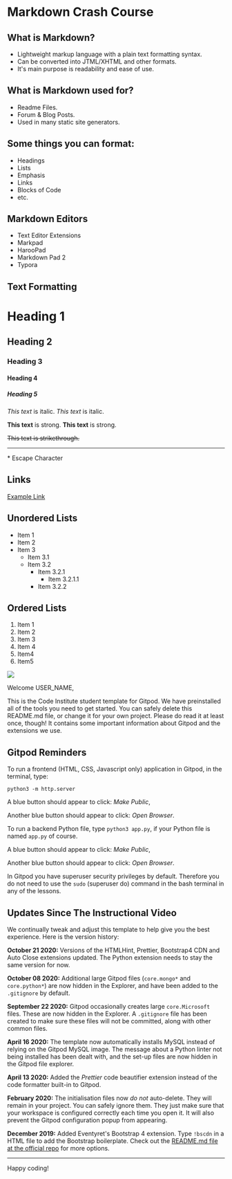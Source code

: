 # Markdown Crash Course

## What is Markdown?
* Lightweight markup language with a plain text formatting syntax.
* Can be converted into JTML/XHTML and other formats.
* It's main purpose is readability and ease of use.

## What is Markdown used for?
* Readme Files.
* Forum & Blog Posts.
* Used in many static site generators.

## Some things you can format:
* Headings
* Lists
* Emphasis
* Links
* Blocks of Code
* etc.

## Markdown Editors
* Text Editor Extensions
* Markpad
* HarooPad
* Markdown Pad 2
* Typora

## Text Formatting
<!-- Headings-->
# Heading 1
## Heading 2
### Heading 3
#### Heading 4
##### Heading 5

<!-- Italics -->
*This text* is italic.
_This text_ is italic.

<!-- Stong -->
**This text** is strong.
__This text__ is strong.

<!-- Strikethrough -->
~~This text is strikethrough.~~

<!-- Horizontal Rule -->
---

<!-- Escape Character-->

\* Escape Character

## Links

[Example Link](www.wikipedia.org)

## Unordered Lists
* Item 1
* Item 2
* Item 3
  * Item 3.1
  * Item 3.2
    * Item 3.2.1
      * Item 3.2.1.1
    * Item 3.2.2

## Ordered Lists
1. Item 1
2. Item 2
  3. Item 3
4. Item 4
  4. Item4
5. Item5






<img src="https://codeinstitute.s3.amazonaws.com/fullstack/ci_logo_small.png" style="margin: 0;">

Welcome USER_NAME,

This is the Code Institute student template for Gitpod. We have preinstalled all of the tools you need to get started. You can safely delete this README.md file, or change it for your own project. Please do read it at least once, though! It contains some important information about Gitpod and the extensions we use.

## Gitpod Reminders

To run a frontend (HTML, CSS, Javascript only) application in Gitpod, in the terminal, type:

`python3 -m http.server`

A blue button should appear to click: *Make Public*,

Another blue button should appear to click: *Open Browser*.

To run a backend Python file, type `python3 app.py`, if your Python file is named `app.py` of course.

A blue button should appear to click: *Make Public*,

Another blue button should appear to click: *Open Browser*.

In Gitpod you have superuser security privileges by default. Therefore you do not need to use the `sudo` (superuser do) command in the bash terminal in any of the lessons.

## Updates Since The Instructional Video

We continually tweak and adjust this template to help give you the best experience. Here is the version history:

**October 21 2020:** Versions of the HTMLHint, Prettier, Bootstrap4 CDN and Auto Close extensions updated. The Python extension needs to stay the same version for now.

**October 08 2020:** Additional large Gitpod files (`core.mongo*` and `core.python*`) are now hidden in the Explorer, and have been added to the `.gitignore` by default.

**September 22 2020:** Gitpod occasionally creates large `core.Microsoft` files. These are now hidden in the Explorer. A `.gitignore` file has been created to make sure these files will not be committed, along with other common files.

**April 16 2020:** The template now automatically installs MySQL instead of relying on the Gitpod MySQL image. The message about a Python linter not being installed has been dealt with, and the set-up files are now hidden in the Gitpod file explorer.

**April 13 2020:** Added the _Prettier_ code beautifier extension instead of the code formatter built-in to Gitpod.

**February 2020:** The initialisation files now _do not_ auto-delete. They will remain in your project. You can safely ignore them. They just make sure that your workspace is configured correctly each time you open it. It will also prevent the Gitpod configuration popup from appearing.

**December 2019:** Added Eventyret's Bootstrap 4 extension. Type `!bscdn` in a HTML file to add the Bootstrap boilerplate. Check out the <a href="https://github.com/Eventyret/vscode-bcdn" target="_blank">README.md file at the official repo</a> for more options.

--------

Happy coding!

